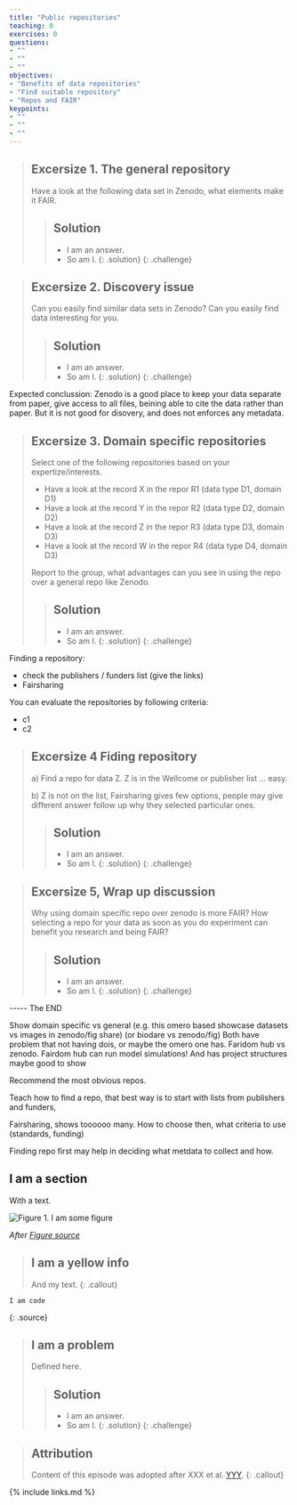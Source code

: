 ```yaml
---
title: "Public repositories"
teaching: 0
exercises: 0
questions:
- ""
- ""
- ""
objectives:
- "Benefits of data repositories"
- "Find suitable repository"
- "Repos and FAIR"
keypoints:
- ""
- ""
- ""
---
```


> ## Excersize 1. The general repository
>
> Have a look at the following data set in Zenodo, what elements make it FAIR.
>
>> ## Solution
>>
>> *   I am an answer.
>> *   So am I.
> {: .solution}
{: .challenge}

> ## Excersize 2. Discovery issue
>
> Can you easily find similar data sets in Zenodo? Can you easily find data interesting for you.
>> ## Solution
>>
>> *   I am an answer.
>> *   So am I.
> {: .solution}
{: .challenge}


Expected conclussion: Zenodo is a good place to keep your data separate from paper, give access to all files, beining
able to cite the data rather than paper. 
But it is not good for disovery, and does not enforces any metadata.


> ## Excersize 3. Domain specific repositories
> 
> Select one of the following repositories based on your expertize/interests.
>
> - Have a look at the record X in the repor R1 (data type D1, domain D1)
> - Have a look at the record Y in the repor R2 (data type D2, domain D2)
> - Have a look at the record Z in the repor R3 (data type D3, domain D3)
> - Have a look at the record W in the repor R4 (data type D4, domain D3)
>
> Report to the group, what advantages can you see in using the repo over a general repo like Zenodo.
> 
>> ## Solution
>>
>> *   I am an answer.
>> *   So am I.
> {: .solution}
{: .challenge}


Finding a repository:
- check the publishers / funders list (give the links)
- Fairsharing

You can evaluate the repositories by following criteria:
- c1
- c2

> ## Excersize 4 Fiding repository
>
> a) Find a repo for data Z.
> Z is in the Wellcome or publisher list ... easy.
>
> b) Z is not on the list, 
> Fairsharing gives few options, people may give different answer follow up why they selected particular ones.
>
>> ## Solution
>>
>> *   I am an answer.
>> *   So am I.
> {: .solution}
{: .challenge}

> ## Excersize 5, Wrap up discussion
>
> Why using domain specific repo over zenodo is more FAIR?
> How selecting a repo for your data as soon as you do experiment can benefit you research and being FAIR?
>
>> ## Solution
>>
>> *   I am an answer.
>> *   So am I.
> {: .solution}
{: .challenge}
 


----- The END






Show domain specific vs general 
(e.g. this omero based showcase datasets vs images in zenodo/fig share)
(or biodare vs zenodo/fig)
Both have problem that not having dois, or maybe the omero one has.
Faridom hub vs zenodo. Fairdom hub can run model simulations! And has project structures
maybe good to show

Recommend the most obvious repos.

Teach how to find a repo, that best way is to start with lists from publishers and funders,

Fairsharing, shows toooooo many. How to choose then, what criteria to use (standards, funding)

Finding repo first may help in deciding what metdata to collect and how.

## I am a section

With a text.

![Figure 1. I am some figure](../fig/figure_file.jpg)

*After [Figure source](https://www.figure.link/)*


> ## I am a yellow info
>
> And my text.
{: .callout}


~~~
I am code
~~~
{: .source}


> ## I am a problem
>
> Defined here.
>
>> ## Solution
>>
>> *   I am an answer.
>> *   So am I.
> {: .solution}
{: .challenge}


> ## Attribution
> Content of this episode was adopted after XXX et al.
> [YYY](https://biodare2.ed.ac.uk).
{: .callout}


{% include links.md %}
